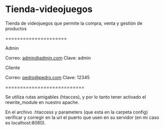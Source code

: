 # Tienda-videojuegos
Tienda de videojuegos que permite la compra, venta y gestión de productos

=====================

Admin

Correo: admin@admin.com
Clave: admin


Cliente

Correo: pedro@pedro.com
Clave: 12345


===========================

Se utiliza rutas amigables (htacces), y por lo tanto tener activado el rewrite_module en nuestro apache.

En el archivo .htaccess y parameters (que esta en la carpeta config) verificar y corregir en la url el puerto que usen en su servidor (en mi caso es localhost:8080).
